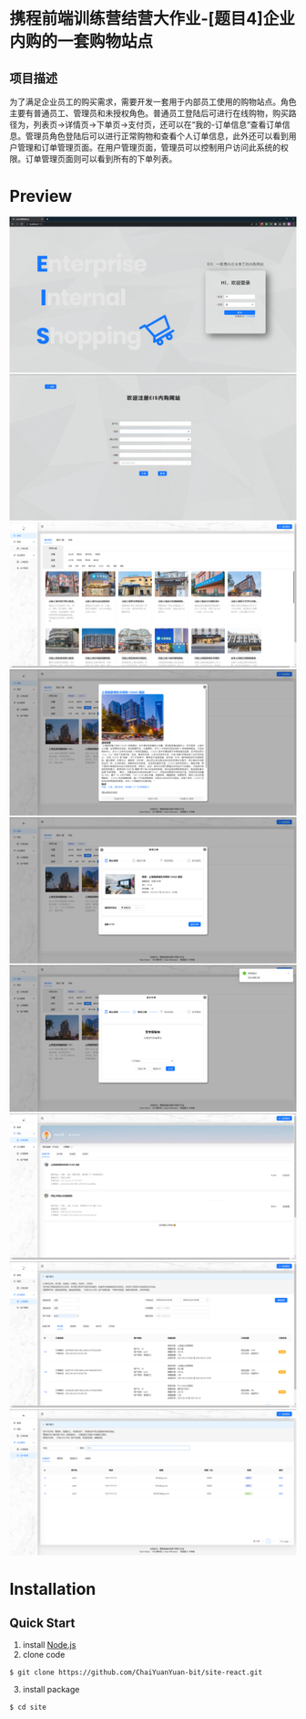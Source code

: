# 携程前端训练营结营大作业-[题目4]企业内购的一套购物站点

## 项目描述

为了满足企业员工的购买需求，需要开发一套用于内部员工使用的购物站点。角色主要有普通员工、管理员和未授权角色。普通员工登陆后可进行在线购物，购买路径为，列表页->详情页->下单页->支付页，还可以在“我的-订单信息“查看订单信息。管理员角色登陆后可以进行正常购物和查看个人订单信息，此外还可以看到用户管理和订单管理页面。在用户管理页面，管理员可以控制用户访问此系统的权限。订单管理页面则可以看到所有的下单列表。

# Preview

![登录](./README/1.png)
![注册](./README/2.png)
![商城](./README/3.png)
![商品详情](./README/4.png)
![订单页](./README/5.png)
![支付页](./README/6.png)
![我的-订单信息](./README/7.png)
![订单管理](./README/8.png)
![用户管理](./README/9.png)

# Installation
## Quick Start
1. install [Node.js](https://nodejs.org/en)
2. clone code
```
$ git clone https://github.com/ChaiYuanYuan-bit/site-react.git
```
3. install package
```
$ cd site
```